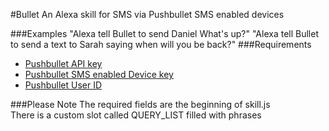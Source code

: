 #Bullet
An Alexa skill for SMS via Pushbullet SMS enabled devices

###Examples
"Alexa tell Bullet to send Daniel What's up?"
"Alexa tell Bullet to send a text to Sarah saying when will you be back?"
###Requirements
* [Pushbullet API key](https://www.pushbullet.com/#settings/account "Should be one of the first things on the right hand side once you sign in")
* [Pushbullet SMS enabled Device key](https://docs.pushbullet.com/#send-sms)
* [Pushbullet User ID](https://docs.pushbullet.com/#api-quick-start)

###Please Note
The required fields are the beginning of skill.js  
There is a custom slot called QUERY_LIST filled with phrases
